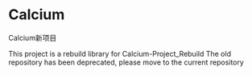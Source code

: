 # Calcium
Calcium新项目

This project is a rebuild library for Calcium-Project_Rebuild
The old repository has been deprecated, please move to the current repository
